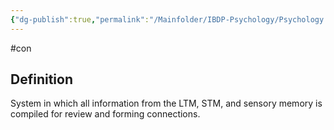 ```yaml
---
{"dg-publish":true,"permalink":"/Mainfolder/IBDP-Psychology/Psychology Revision/Concepts/Episodic buffer/"}
---
```


#con 
## Definition
System in which all information from the LTM, STM, and sensory memory is compiled for review and forming connections.
